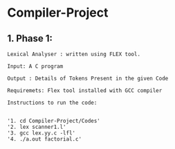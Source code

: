 # Compiler-Project

## 1. Phase 1:
	Lexical Analyser : written using FLEX tool. 
	
	Input: A C program
	
	Output : Details of Tokens Present in the given Code
	
	Requiremets: Flex tool installed with GCC compiler
	
	Instructions to run the code:
	
	
	'1. cd Compiler-Project/Codes'
	'2. lex scanner1.l'
	'3. gcc lex.yy.c -lfl'
	'4. ./a.out factorial.c'
	
	
	
	
	

